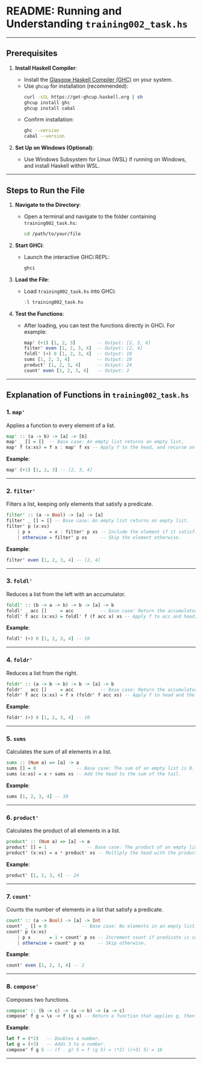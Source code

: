 # **README: Running and Understanding `training002_task.hs`**

---

## **Prerequisites**

1. **Install Haskell Compiler**:
   - Install the [Glasgow Haskell Compiler (GHC)](https://www.haskell.org/ghc/) on your system.
   - Use `ghcup` for installation (recommended):
     ```bash
     curl -sSL https://get-ghcup.haskell.org | sh
     ghcup install ghc
     ghcup install cabal
     ```
   - Confirm installation:
     ```bash
     ghc --version
     cabal --version
     ```

2. **Set Up on Windows (Optional)**:
   - Use Windows Subsystem for Linux (WSL) if running on Windows, and install Haskell within WSL.

---

## **Steps to Run the File**

1. **Navigate to the Directory**:
   - Open a terminal and navigate to the folder containing `training002_task.hs`:
     ```bash
     cd /path/to/your/file
     ```

2. **Start GHCi**:
   - Launch the interactive GHCi REPL:
     ```bash
     ghci
     ```

3. **Load the File**:
   - Load `training002_task.hs` into GHCi:
     ```haskell
     :l training002_task.hs
     ```

4. **Test the Functions**:
   - After loading, you can test the functions directly in GHCi. For example:
     ```haskell
     map' (+1) [1, 2, 3]        -- Output: [2, 3, 4]
     filter' even [1, 2, 3, 4]  -- Output: [2, 4]
     foldl' (+) 0 [1, 2, 3, 4]  -- Output: 10
     sums [1, 2, 3, 4]          -- Output: 10
     product' [1, 2, 3, 4]      -- Output: 24
     count' even [1, 2, 3, 4]   -- Output: 2
     ```

---

## **Explanation of Functions in `training002_task.hs`**

### **1. `map'`**
Applies a function to every element of a list.
```haskell
map' :: (a -> b) -> [a] -> [b]
map' _ [] = []  -- Base case: An empty list returns an empty list.
map' f (x:xs) = f x : map' f xs -- Apply f to the head, and recurse on the tail.
```

**Example**:
```haskell
map' (+1) [1, 2, 3] -- [2, 3, 4]
```

---

### **2. `filter'`**
Filters a list, keeping only elements that satisfy a predicate.
```haskell
filter' :: (a -> Bool) -> [a] -> [a]
filter' _ [] = [] -- Base case: An empty list returns an empty list.
filter' p (x:xs)
    | p x       = x : filter' p xs -- Include the element if it satisfies the predicate.
    | otherwise = filter' p xs     -- Skip the element otherwise.
```

**Example**:
```haskell
filter' even [1, 2, 3, 4] -- [2, 4]
```

---

### **3. `foldl'`**
Reduces a list from the left with an accumulator.
```haskell
foldl' :: (b -> a -> b) -> b -> [a] -> b
foldl' _ acc []     = acc          -- Base case: Return the accumulator for an empty list.
foldl' f acc (x:xs) = foldl' f (f acc x) xs -- Apply f to acc and head, then recurse.
```

**Example**:
```haskell
foldl' (+) 0 [1, 2, 3, 4] -- 10
```

---

### **4. `foldr'`**
Reduces a list from the right.
```haskell
foldr' :: (a -> b -> b) -> b -> [a] -> b
foldr' _ acc []     = acc          -- Base case: Return the accumulator for an empty list.
foldr' f acc (x:xs) = f x (foldr' f acc xs) -- Apply f to head and the result of folding the tail.
```

**Example**:
```haskell
foldr' (+) 0 [1, 2, 3, 4] -- 10
```

---

### **5. `sums`**
Calculates the sum of all elements in a list.
```haskell
sums :: (Num a) => [a] -> a
sums [] = 0               -- Base case: The sum of an empty list is 0.
sums (x:xs) = x + sums xs -- Add the head to the sum of the tail.
```

**Example**:
```haskell
sums [1, 2, 3, 4] -- 10
```

---

### **6. `product'`**
Calculates the product of all elements in a list.
```haskell
product' :: (Num a) => [a] -> a
product' [] = 1               -- Base case: The product of an empty list is 1.
product' (x:xs) = x * product' xs -- Multiply the head with the product of the tail.
```

**Example**:
```haskell
product' [1, 2, 3, 4] -- 24
```

---

### **7. `count'`**
Counts the number of elements in a list that satisfy a predicate.
```haskell
count' :: (a -> Bool) -> [a] -> Int
count' _ [] = 0             -- Base case: No elements in an empty list.
count' p (x:xs)
    | p x       = 1 + count' p xs -- Increment count if predicate is satisfied.
    | otherwise = count' p xs     -- Skip otherwise.
```

**Example**:
```haskell
count' even [1, 2, 3, 4] -- 2
```

---

### **8. `compose'`**
Composes two functions.
```haskell
compose' :: (b -> c) -> (a -> b) -> (a -> c)
compose' f g = \x -> f (g x) -- Return a function that applies g, then f.
```

**Example**:
```haskell
let f = (*2)   -- Doubles a number.
let g = (+3)   -- Adds 3 to a number.
compose' f g 5 -- (f . g) 5 = f (g 5) = (*2) ((+3) 5) = 16
```

---


